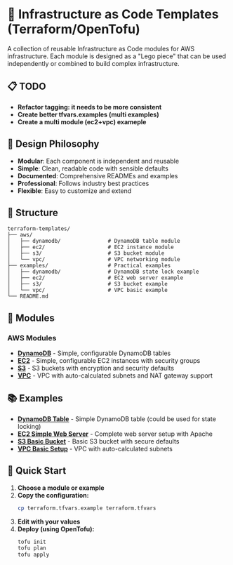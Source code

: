 # 🚀 Infrastructure as Code Templates (Terraform/OpenTofu)

A collection of reusable Infrastructure as Code modules for AWS infrastructure. Each module is designed as a "Lego piece" that can be used independently or combined to build complex infrastructure.

## 📋 TODO

- **Refactor tagging: it needs to be more consistent**
- **Create better tfvars.examples (multi examples)**
- **Create a multi module (ec2+vpc) exameple**

## 🎯 Design Philosophy

- **Modular**: Each component is independent and reusable
- **Simple**: Clean, readable code with sensible defaults
- **Documented**: Comprehensive READMEs and examples
- **Professional**: Follows industry best practices
- **Flexible**: Easy to customize and extend

## 📁 Structure

```
terraform-templates/
├── aws/
│   ├── dynamodb/               # DynamoDB table module
│   ├── ec2/                    # EC2 instance module
│   ├── s3/                     # S3 bucket module
│   └── vpc/                    # VPC networking module
├── examples/                   # Practical examples
│   ├── dynamodb/               # DynamoDB state lock example
│   ├── ec2/                    # EC2 web server example
│   ├── s3/                     # S3 bucket example
│   └── vpc/                    # VPC basic example
└── README.md
```

## 🧩 Modules

### AWS Modules
- **[DynamoDB](./aws/dynamodb/)** - Simple, configurable DynamoDB tables
- **[EC2](./aws/ec2/)** - Simple, configurable EC2 instances with security groups
- **[S3](./aws/s3/)** - S3 buckets with encryption and security defaults
- **[VPC](./aws/vpc/)** - VPC with auto-calculated subnets and NAT gateway support

## 📚 Examples

- **[DynamoDB Table](./examples/dynamodb/)** - Simple DynamoDB table (could be used for state locking)
- **[EC2 Simple Web Server](./examples/ec2/)** - Complete web server setup with Apache
- **[S3 Basic Bucket](./examples/s3/)** - Basic S3 bucket with secure defaults
- **[VPC Basic Setup](./examples/vpc/)** - VPC with auto-calculated subnets

## 🚀 Quick Start

1. **Choose a module or example**
2. **Copy the configuration:**
   ```bash
   cp terraform.tfvars.example terraform.tfvars
   ```
3. **Edit with your values**
4. **Deploy (using OpenTofu):**
   ```bash
   tofu init
   tofu plan
   tofu apply
   ```